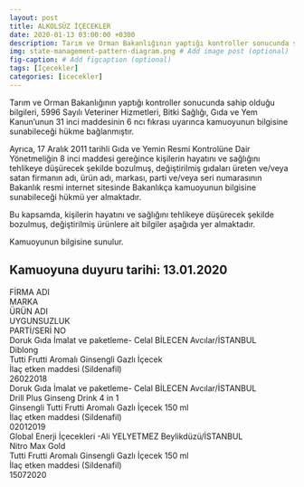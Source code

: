 ```yaml
---
layout: post
title: ALKOLSÜZ İÇECEKLER
date: 2020-01-13 03:00:00 +0300
description: Tarım ve Orman Bakanlığının yaptığı kontroller sonucunda sahip olduğu bilgileri, 5996 Sayılı Veteriner Hizmetleri, Bitki Sağlığı, Gıda ve Yem Kanun’unun 31 inci maddesinin 6 ncı fıkrası uyarınca kamuoyunun bilgisine sunabileceği hükme bağlanmıştır.
img: state-management-pattern-diagram.png # Add image post (optional)
fig-caption: # Add figcaption (optional)
tags: [İçecekler]
categories: [icecekler]
---
```


Tarım ve Orman Bakanlığının yaptığı kontroller sonucunda sahip olduğu bilgileri, 5996 Sayılı Veteriner Hizmetleri, Bitki Sağlığı, Gıda ve Yem Kanun’unun 31 inci maddesinin 6 ncı fıkrası uyarınca kamuoyunun bilgisine sunabileceği hükme bağlanmıştır.

Ayrıca, 17 Aralık 2011 tarihli Gıda ve Yemin Resmi Kontrolüne Dair Yönetmeliğin 8 inci maddesi gereğince kişilerin hayatını ve sağlığını tehlikeye düşürecek şekilde bozulmuş, değiştirilmiş gıdaları üreten ve/veya satan firmanın adı, ürün adı, markası, parti ve/veya seri numarasının Bakanlık resmi internet sitesinde Bakanlıkça kamuoyunun bilgisine sunabileceği hükmü yer almaktadır.

Bu kapsamda, kişilerin hayatını ve sağlığını tehlikeye düşürecek şekilde bozulmuş, değiştirilmiş ürünlere ait bilgiler aşağıda yer almaktadır.

Kamuoyunun bilgisine sunulur.

<h2>Kamuoyuna duyuru tarihi: 13.01.2020</h2>

<div class="container">
    <div class="row header">
        <div class="col-3 center">FİRMA ADI</div>
        <div class="col-2 center">MARKA</div>
        <div class="col-2 center">ÜRÜN ADI</div>
        <div class="col-3 center">UYGUNSUZLUK</div>
        <div class="col-1 center">PARTİ/SERİ NO</div>
    </div>
    <div class="row body">
        <div class="col-3">Doruk Gıda İmalat ve paketleme- Celal BİLECEN Avcılar/İSTANBUL</div>
        <div class="col-2">Diblong</div>
        <div class="col-2">Tutti Frutti Aromalı Ginsengli Gazlı İçecek</div>
        <div class="col-3">İlaç etken maddesi (Sildenafil)</div>
        <div class="col-1">26022018</div>
    </div>
    <div class="row body">
        <div class="col-3">Doruk Gıda İmalat ve paketleme- Celal BİLECEN Avcılar/İSTANBUL</div>
        <div class="col-2">Drill Plus Ginseng Drink 4 in 1</div>
        <div class="col-2">Ginsengli Tutti Frutti Aromalı Gazlı İçecek 150 ml</div>
        <div class="col-3">İlaç etken maddesi (Sildenafil)</div>
        <div class="col-1">02012019</div>
    </div>
    <div class="row body">
        <div class="col-3">Global Enerji İçecekleri -Ali YELYETMEZ Beylikdüzü/İSTANBUL</div>
        <div class="col-2">Nitro Max Gold</div>
        <div class="col-2">Tutti Frutti Aromalı Ginsengli Gazlı İçecek 150 ml</div>
        <div class="col-3">İlaç etken maddesi (Sildenafil)</div>
        <div class="col-1">15072020</div>
    </div>
</div>
 